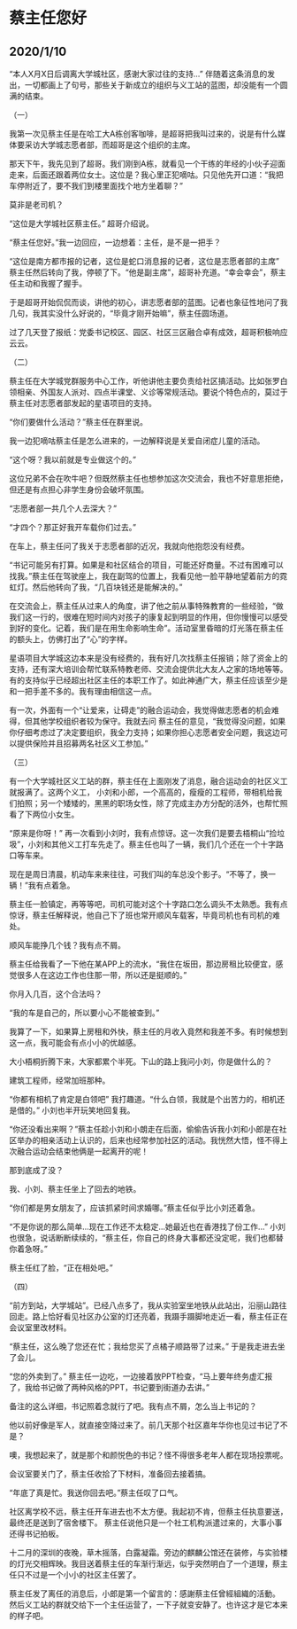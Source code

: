 # 蔡主任您好
## 2020/1/10

“本人X月X日后调离大学城社区，感谢大家过往的支持...” 伴随着这条消息的发出，一切都画上了句号，那些关于新成立的组织与义工站的蓝图，却没能有一个圆满的结束。

（一）

我第一次见蔡主任是在哈工大A栋创客咖啡，是超哥把我叫过来的，说是有什么媒体要采访大学城志愿者部，而超哥是这个组织的主席。

那天下午，我先见到了超哥。我们刚到A栋，就看见一个干练的年经的小伙子迎面走来，后面还跟着两位女士。这位是？我心里正犯嘀咕。只见他先开口道：“我把车停附近了，要不我们到楼里面找个地方坐着聊？”

莫非是老司机？

“这位是大学城社区蔡主任。” 超哥介绍说。

“蔡主任您好。”我一边回应，一边想着：主任，是不是一把手？

“这位是南方都市报的记者，这位是蛇口消息报的记者，这位是志愿者部的主席” 蔡主任然后转向了我，停顿了下。“他是副主席”，超哥补充道。“幸会幸会”，蔡主任主动和我握了握手。

于是超哥开始侃侃而谈，讲他的初心，讲志愿者部的蓝图。记者也象征性地问了我几句，我其实没什么好说的，“毕竟才刚开始嘛”，蔡主任圆场道。

过了几天登了报纸：党委书记校区、园区、社区三区融合卓有成效，超哥积极响应云云。


（二）

蔡主任在大学城党群服务中心工作，听他讲他主要负责给社区搞活动。比如张罗白领相亲、外国友人派对、四点半课堂、义诊等常规活动。要说个特色点的，莫过于蔡主任对志愿者部发起的星语项目的支持。

“你们要做什么活动？”蔡主任在群里说。

我一边犯嘀咕蔡主任是怎么进来的，一边解释说是关爱自闭症儿童的活动。

“这个呀？我以前就是专业做这个的。”

这位兄弟不会在吹牛吧？但既然蔡主任也想参加这次交流会，我也不好意思拒绝，但还是有点担心非学生身份会破坏氛围。

“志愿者部一共几个人去深大？” 

“才四个？那正好我开车载你们过去。”

在车上，蔡主任问了我关于志愿者部的近况，我就向他抱怨没有经费。

“书记可能另有打算。如果是和社区结合的项目，可能还好商量。不过有困难可以找我。”蔡主任在驾驶座上，我在副驾的位置上，我看见他一脸平静地望着前方的霓虹灯。然后他转向了我，“几百块钱还是能解决的。”

在交流会上，蔡主任从过来人的角度，讲了他之前从事特殊教育的一些经验，“做我们这一行的，很难在短时间内对孩子的康复起到明显的作用，但你慢慢可以感受到好的变化。记着，我们是在用生命影响生命”。活动室里昏暗的灯光落在蔡主任的额头上，仿佛打出了“心”的字样。

星语项目大学城这边本来是没有经费的，我有好几次找蔡主任报销；除了资金上的支持，还有深大培训会帮忙联系特教老师、交流会提供北大友人之家的场地等等。有的支持似乎已经超出社区主任的本职工作了。如此神通广大，蔡主任应该至少是和一把手差不多的。我有理由相信这一点。

有一次，外面有一个“让爱来，让碍走”的融合运动会，我觉得做志愿者的机会难得，但其他学校组织者较为保守。我就去问
蔡主任的意见，“我觉得没问题，如果你仔细考虑过了决定要组织，我全力支持；如果你担心志愿者安全问题，我这边可以提供保险并且招募两名社区义工参加。”

（三）

有一个大学城社区义工站的群，蔡主任在上面刚发了消息，融合运动会的社区义工就报满了。这两个义工，
小刘和小郎，一个高高的，瘦瘦的工程师，带相机给我们拍照；另一个矮矮的，黑黑的职场女性，除了完成主办方分配的活外，也帮忙照看了下两位小女生。

“原来是你呀！” 再一次看到小刘时，我有点惊讶。这一次我们是要去梧桐山“捡垃圾”，小刘和其他义工打车先走了。蔡主任也叫了一辆，我们几个还在一个十字路口等车来。

现在是周日清晨，机动车来来往往，可我们叫的车总没个影子。“不等了，换一辆！”我有点着急。

蔡主任一脸镇定，再等等吧，司机可能对这个十字路口怎么调头不太熟悉。我有点惊讶，蔡主任解释说，他自己下了班也常开顺风车载客，毕竟司机也有司机的难处。

顺风车能挣几个钱？我有点不屑。

蔡主任给我看了一下他在某APP上的流水，“我住在坂田，那边房租比较便宜，感觉很多人在这边工作也住那一带，所以还是挺顺的。”

你月入几百，这个合法吗？

“我的车是自己的，所以要小心不能被查到。”

我算了一下，如果算上房租和外快，蔡主任的月收入竟然和我差不多。有时候想到这一点，我可能会有点小小的优越感。

大小梧桐折腾下来，大家都累个半死。下山的路上我问小刘，你是做什么的？

建筑工程师，经常加班那种。

“你都有相机了肯定是白领吧” 我打趣道。“什么白领，我就是个出苦力的，相机还是借的。” 小刘也半开玩笑地回复我。

“你还没看出来啊？”蔡主任趁小刘和小朗走在后面，偷偷告诉我小刘和小郎是在社区举办的相亲活动上认识的，后来也经常参加社区的活动。我恍然大悟，怪不得上次融合运动会结束他俩是一起离开的呢！

那到底成了没？

我、小刘、蔡主任坐上了回去的地铁。

“你们都是男女朋友了，应该抓紧时间求婚哪。”蔡主任似乎比小刘还着急。

“不是你说的那么简单...现在工作还不太稳定...她最近也在香港找了份工作...” 小刘也很急，说话断断续续的，“蔡主任，你自己的终身大事都还没定呢，我们也都替你着急呀。”

蔡主任红了脸，“正在相处吧。”

（四）

“前方到站，大学城站”。已经八点多了，我从实验室坐地铁从此站出，沿丽山路往回走。路上恰好看见社区办公室的灯还亮着，我蹑手蹑脚地走近一看，蔡主任正在会议室里改材料。

“蔡主任，这么晚了您还在忙；我给您买了点橘子顺路带了过来。” 于是我走进去坐了会儿。

“您的外卖到了。” 蔡主任一边吃，一边接着放PPT检查，“马上要年终务虚汇报了，我给书记做了两种风格的PPT，书记要到街道办去讲。”

备注的这么详细，书记照着念就行了吧。我有点不屑，怎么当上书记的？

他以前好像是军人，就直接空降过来了。前几天那个社区嘉年华你也见过书记了不是？

噢，我想起来了，就是那个和颜悦色的书记？怪不得很多老年人都在现场投票呢。

会议室要关门了，蔡主任收拾了下材料，准备回去接着搞。

“年底了真是忙。我送你回去吧。”蔡主任叹了口气。

社区离学校不远，蔡主任开车进去也不太方便。我起初不肯，但蔡主任执意要送，最终还是送到了宿舍楼下。
蔡主任说他只是一个社工机构派遣过来的，大事小事还得书记拍板。

十二月的深圳的夜晚，草木摇落，白露凝霜。旁边的麒麟公馆还在装修，与实验楼的灯光交相辉映。我目送着蔡主任的车渐行渐远，似乎突然明白了一个道理，蔡主任只不过是一个小小的社区主任罢了。

蔡主任发了离任的消息后，小郎是第一个留言的：感謝蔡主任曾經組織的活動。
然后义工站的群就交给下一个主任运营了，一下子就变安静了。也许这才是它本来的样子吧。
